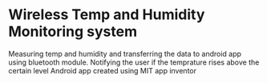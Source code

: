 # Wireless Temp and Humidity Monitoring system
 Measuring temp and humidity and transferring the data to android app using bluetooth module.
Notifying the user if the temprature rises above the certain level
Android app created using MIT app inventor
